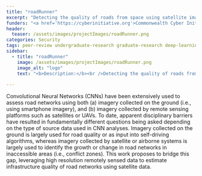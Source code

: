```yaml
---
title: "roadRunner"
excerpt: "Detecting the quality of roads from space using satellite imagery and deep learning."
funders: "<a href='https://cyberinitiative.org'>Commonwealth Cyber Initiative</a>"
header:
  teaser: /assets/images/projectImages/roadRunner.png
categories: Security
tags: peer-review undergraduate-research graduate-research deep-learning satellite-imagery
sidebar:
  - title: "roadRunner"
    image: /assets/images/projectImages/roadRunner.png
    image_alt: "logo"
    text: "<b>Description:</b><br />Detecting the quality of roads from space using satellite imagery and deep learning.<br /><b>Timeline:</b><br />Summer 2019 to Summer 2021<br /><b>People:</b><br />Dan, Ethan, Heather, Joe"
  
---
```


Convolutional Neural Networks (CNNs) have been extensively used to assess road networks using both (a) imagery collected on the ground (i.e., using smartphone imagery), and (b) imagery collected by remote sensing platforms such as satellites or UAVs.  To date, apparent disciplinary barriers have resulted in fundamentally different questions being asked depending on the type of source data used in CNN analyses.  Imagery collected on the ground is largely used for road quality or as input into self-driving algorithms, whereas imagery collected by satellite or airborne systems is largely used to identify the growth or change in road networks in inaccessible areas (i.e., conflict zones).  This work proposes to bridge this gap, leveraging high resolution remotely sensed data to estimate infrastructure quality of road networks using satellite data.